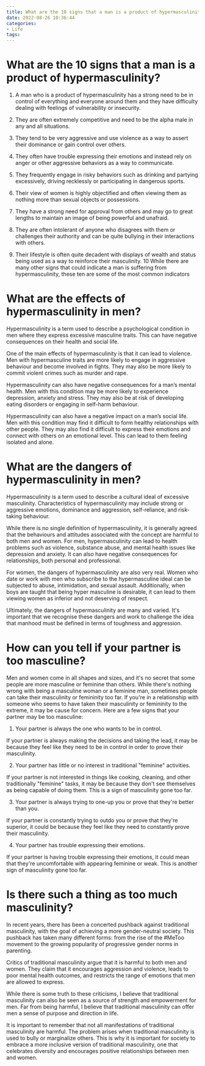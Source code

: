 ```yaml
---
title: What are the 10 signs that a man is a product of hypermasculinity 
date: 2022-08-26 10:36:44
categories:
- Life
tags:
---
```



#  What are the 10 signs that a man is a product of hypermasculinity? 

1. A man who is a product of hypermasculinity has a strong need to be in control of everything and everyone around them and they have difficulty dealing with feelings of vulnerability or insecurity.

2. They are often extremely competitive and need to be the alpha male in any and all situations.

3. They tend to be very aggressive and use violence as a way to assert their dominance or gain control over others.

4. They often have trouble expressing their emotions and instead rely on anger or other aggressive behaviors as a way to communicate.

5. They frequently engage in risky behaviors such as drinking and partying excessively, driving recklessly or participating in dangerous sports.

6. Their view of women is highly objectified and often viewing them as nothing more than sexual objects or possessions.

7. They have a strong need for approval from others and may go to great lengths to maintain an image of being powerful and unafraid.

8. They are often intolerant of anyone who disagrees with them or challenges their authority and can be quite bullying in their interactions with others.

9. Their lifestyle is often quite decadent with displays of wealth and status being used as a way to reinforce their masculinity.
10 While there are many other signs that could indicate a man is suffering from hypermasculinity, these ten are some of the most common indicators

#  What are the effects of hypermasculinity in men? 

Hypermasculinity is a term used to describe a psychological condition in men where they express excessive masculine traits. This can have negative consequences on their health and social life.

One of the main effects of hypermasculinity is that it can lead to violence. Men with hypermasculine traits are more likely to engage in aggressive behaviour and become involved in fights. They may also be more likely to commit violent crimes such as murder and rape.

Hypermasculinity can also have negative consequences for a man’s mental health. Men with this condition may be more likely to experience depression, anxiety and stress. They may also be at risk of developing eating disorders or engaging in self-harm behaviour.

Hypermasculinity can also have a negative impact on a man’s social life. Men with this condition may find it difficult to form healthy relationships with other people. They may also find it difficult to express their emotions and connect with others on an emotional level. This can lead to them feeling isolated and alone.

#  What are the dangers of hypermasculinity in men? 

Hypermasculinity is a term used to describe a cultural ideal of excessive masculinity. Characteristics of hypermasculinity may include strong or aggressive emotions, dominance and aggression, self-reliance, and risk-taking behaviour.

While there is no single definition of hypermasculinity, it is generally agreed that the behaviours and attitudes associated with the concept are harmful to both men and women. For men, hypermasculinity can lead to health problems such as violence, substance abuse, and mental health issues like depression and anxiety. It can also have negative consequences for relationships, both personal and professional.

For women, the dangers of hypermasculinity are also very real. Women who date or work with men who subscribe to the hypermasculine ideal can be subjected to abuse, intimidation, and sexual assault. Additionally, when boys are taught that being hyper masculine is desirable, it can lead to them viewing women as inferior and not deserving of respect.

Ultimately, the dangers of hypermasculinity are many and varied. It's important that we recognise these dangers and work to challenge the idea that manhood must be defined in terms of toughness and aggression.

#  How can you tell if your partner is too masculine? 

Men and women come in all shapes and sizes, and it's no secret that some people are more masculine or feminine than others. While there's nothing wrong with being a masculine woman or a feminine man, sometimes people can take their masculinity or femininity too far. If you're in a relationship with someone who seems to have taken their masculinity or femininity to the extreme, it may be cause for concern. Here are a few signs that your partner may be too masculine:

1. Your partner is always the one who wants to be in control.

If your partner is always making the decisions and taking the lead, it may be because they feel like they need to be in control in order to prove their masculinity.

2. Your partner has little or no interest in traditional "feminine" activities.

If your partner is not interested in things like cooking, cleaning, and other traditionally "feminine" tasks, it may be because they don't see themselves as being capable of doing them. This is a sign of masculinity gone too far.

3. Your partner is always trying to one-up you or prove that they're better than you.

If your partner is constantly trying to outdo you or prove that they're superior, it could be because they feel like they need to constantly prove their masculinity.

4. Your partner has trouble expressing their emotions.

If your partner is having trouble expressing their emotions, it could mean that they're uncomfortable with appearing feminine or weak. This is another sign of masculinity gone too far.

#  Is there such a thing as too much masculinity?

In recent years, there has been a concerted pushback against traditional masculinity, with the goal of achieving a more gender-neutral society. This pushback has taken many different forms: from the rise of the #MeToo movement to the growing popularity of progressive gender norms in parenting.

Critics of traditional masculinity argue that it is harmful to both men and women. They claim that it encourages aggression and violence, leads to poor mental health outcomes, and restricts the range of emotions that men are allowed to express.

While there is some truth to these criticisms, I believe that traditional masculinity can also be seen as a source of strength and empowerment for men. Far from being harmful, I believe that traditional masculinity can offer men a sense of purpose and direction in life.

It is important to remember that not all manifestations of traditional masculinity are harmful. The problem arises when traditional masculinity is used to bully or marginalize others. This is why it is important for society to embrace a more inclusive version of traditional masculinity, one that celebrates diversity and encourages positive relationships between men and women.